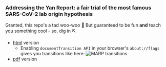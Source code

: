 ### Addressing the Yan Report: a fair trial of the most famous SARS-CoV-2 lab origin hypothesis

Granted, this repo's a tad woo-woo :zany_face: But guaranteed to be fun **and** teach you something cool - so, dig in :pick:

- [html](https://engelanna.github.io/addressing-the-yan-report/docs/yan_et_al_analysis.html) version
    - Enabling `documentTransition API` in your browser's `about://flags` gives you transitions like here: ![MARP transitions](https://user-images.githubusercontent.com/13955209/180347224-3aad4a16-ac4c-4d19-a095-afbd5691adf0.gif)
- [pdf](https://engelanna.github.io/addressing-the-yan-report/docs/yan_et_al_analysis.pdf) version